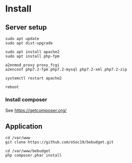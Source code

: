 # Install

## Server setup

```
sudo apt update
sudo apt dist-upgrade

sudo apt install apache2
sudo apt install php-fpm

a2enmod proxy proxy_fcgi
a2enconf php7.2-fpm php7.2-mysql php7.2-xml php7.2-zip

systemctl restart apache2

reboot
```

### Install composer

See <https://getcomposer.org/>

## Application

```
cd /var/www
git clone https://github.com/oSoc19/bebudget.git

cd /var/www/bebudget
php composer.phar install
```
